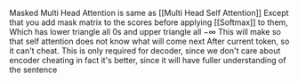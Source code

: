 Masked Multi Head Attention is same as [[Multi Head Self Attention]]
Except that you add mask matrix to the scores before applying [[Softmax]] to them,
Which has lower triangle all 0s and upper triangle all $-\infty$
This will make so that self attention does not know what will come next
After current token, so it can't cheat.
This is only required for decoder, since we don't care about encoder cheating
in fact it's better, since it will have fuller understanding of the sentence
